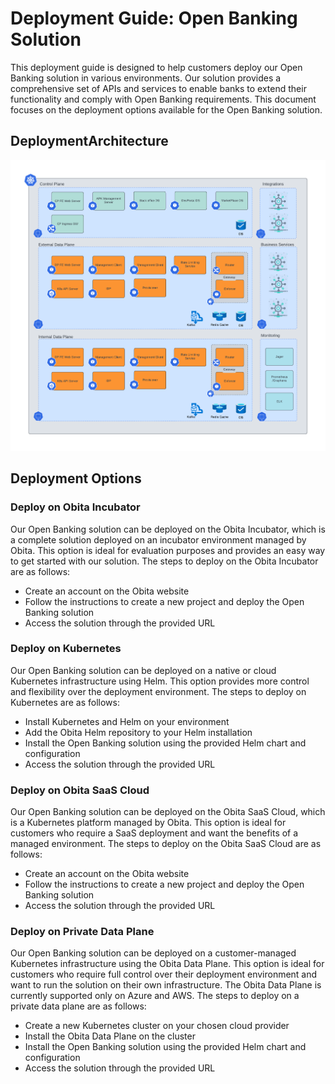# Deployment Guide: Open Banking Solution
This deployment guide is designed to help customers deploy our Open Banking solution in various environments. Our solution provides a comprehensive set of APIs and services to enable banks to extend their functionality and comply with Open Banking requirements. This document focuses on the deployment options available for the Open Banking solution.

## DeploymentArchitecture
![Deployment Architecture](deploymentArchitecture.png)

## Deployment Options

### Deploy on Obita Incubator
Our Open Banking solution can be deployed on the Obita Incubator, which is a complete solution deployed on an incubator environment managed by Obita. This option is ideal for evaluation purposes and provides an easy way to get started with our solution. The steps to deploy on the Obita Incubator are as follows:

- Create an account on the Obita  website
- Follow the instructions to create a new project and deploy the Open Banking solution
- Access the solution through the provided URL

### Deploy on Kubernetes
Our Open Banking solution can be deployed on a native or cloud Kubernetes infrastructure using Helm. This option provides more control and flexibility over the deployment environment. The steps to deploy on Kubernetes are as follows:

- Install Kubernetes and Helm on your environment
- Add the Obita Helm repository to your Helm installation
- Install the Open Banking solution using the provided Helm chart and configuration
- Access the solution through the provided URL
  
### Deploy on Obita SaaS Cloud
Our Open Banking solution can be deployed on the Obita SaaS Cloud, which is a Kubernetes platform managed by Obita. This option is ideal for customers who require a SaaS deployment and want the benefits of a managed environment. The steps to deploy on the Obita SaaS Cloud are as follows:

- Create an account on the Obita  website
- Follow the instructions to create a new project and deploy the Open Banking solution
- Access the solution through the provided URL

### Deploy on Private Data Plane
Our Open Banking solution can be deployed on a customer-managed Kubernetes infrastructure using the Obita Data Plane. This option is ideal for customers who require full control over their deployment environment and want to run the solution on their own infrastructure. The Obita Data Plane is currently supported only on Azure and AWS. The steps to deploy on a private data plane are as follows:

- Create a new Kubernetes cluster on your chosen cloud provider
- Install the Obita Data Plane on the cluster
- Install the Open Banking solution using the provided Helm chart and configuration
- Access the solution through the provided URL





